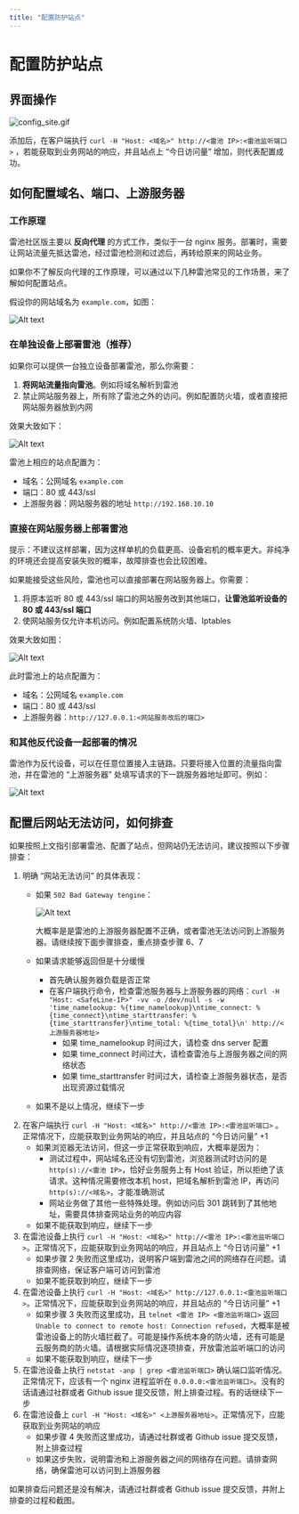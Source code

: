 ```yaml
---
title: "配置防护站点"
---
```


# 配置防护站点

## 界面操作
![config_site.gif](https://waf-ce.chaitin.cn/images/gif/config_site.gif)

添加后，在客户端执行 `curl -H "Host: <域名>" http://<雷池 IP>:<雷池监听端口>` ，若能获取到业务网站的响应，并且站点上 “今日访问量” 增加，则代表配置成功。

## 如何配置域名、端口、上游服务器
### 工作原理

雷池社区版主要以 **反向代理** 的方式工作，类似于一台 nginx 服务。部署时，需要让网站流量先抵达雷池，经过雷池检测和过滤后，再转给原来的网站业务。

如果你不了解反向代理的工作原理，可以通过以下几种雷池常见的工作场景，来了解如何配置站点。

假设你的网站域名为 `example.com`，如图：

![Alt text](/images/docs/guide_config/deploy_origin.png)

### 在单独设备上部署雷池（推荐）

如果你可以提供一台独立设备部署雷池，那么你需要：
1.  **将网站流量指向雷池**。例如将域名解析到雷池
2. 禁止网站服务器上，所有除了雷池之外的访问。例如配置防火墙，或者直接把网站服务器放到内网

效果大致如下：

![Alt text](/images/docs/guide_config/deploy_on_separate_server.png)

雷池上相应的站点配置为：
* 域名：公网域名 `example.com`
* 端口：80 或 443/ssl
* 上游服务器：网站服务器的地址 `http://192.168.10.10`

### 直接在网站服务器上部署雷池

提示：不建议这样部署，因为这样单机的负载更高、设备宕机的概率更大。非纯净的环境还会提高安装失败的概率，故障排查也会比较困难。

如果能接受这些风险，雷池也可以直接部署在网站服务器上。你需要：
1. 将原本监听 80 或 443/ssl 端口的网站服务改到其他端口，**让雷池监听设备的 80 或 443/ssl 端口**
2. 使网站服务仅允许本机访问。例如配置系统防火墙、Iptables

效果大致如图：

![Alt text](/images/docs/guide_config/deploy_on_web_server.png)

此时雷池上的站点配置为：
* 域名：公网域名 `example.com`
* 端口：80 或 443/ssl
* 上游服务器：`http://127.0.0.1:<网站服务改后的端口>`

### 和其他反代设备一起部署的情况

雷池作为反代设备，可以在任意位置接入主链路。只要将接入位置的流量指向雷池，并在雷池的 “上游服务器” 处填写请求的下一跳服务器地址即可。例如：

![Alt text](/images/docs/guide_config/deploy_with_other_server.png)

## 配置后网站无法访问，如何排查

如果按照上文指引部署雷池、配置了站点，但网站仍无法访问，建议按照以下步骤排查：

1. 明确 “网站无法访问” 的具体表现：
    * 如果 `502 Bad Gateway tengine`：

        ![Alt text](/images/docs/guide_config/tengine_502.png)

        大概率是是雷池的上游服务器配置不正确，或者雷池无法访问到上游服务器。请继续按下面步骤排查，重点排查步骤 6、7
    * 如果请求能够返回但是十分缓慢
        * 首先确认服务器负载是否正常
        * 在客户端执行命令，检查雷池服务器与上游服务器的网络：`curl -H "Host: <SafeLine-IP>" -vv -o /dev/null -s -w 'time_namelookup: %{time_namelookup}\ntime_connect: %{time_connect}\ntime_starttransfer: %{time_starttransfer}\ntime_total: %{time_total}\n' http://<上游服务器地址>`
            * 如果 time_namelookup 时间过大，请检查 dns server 配置
            * 如果 time_connect 时间过大，请检查雷池与上游服务器之间的网络状态
            * 如果 time_starttransfer 时间过大，请检查上游服务器状态，是否出现资源过载情况
    * 如果不是以上情况，继续下一步
2. 在客户端执行 `curl -H "Host: <域名>" http://<雷池 IP>:<雷池监听端口>` 。正常情况下，应能获取到业务网站的响应，并且站点的 “今日访问量” +1
    * 如果浏览器无法访问，但这一步正常获取到响应，大概率是因为：
        * 测试过程中，网站域名还没有切到雷池，浏览器测试时访问的是 `http(s)://<雷池 IP>`，恰好业务服务上有 Host 验证，所以拒绝了该请求。这种情况需要修改本机 host，把域名解析到雷池 IP，再访问 `http(s)://<域名>`，才能准确测试
        * 网站业务做了其他一些特殊处理。例如访问后 301 跳转到了其他地址，需要具体排查网站业务的响应内容
    * 如果不能获取到响应，继续下一步
3. 在雷池设备上执行 `curl -H "Host: <域名>" http://<雷池 IP>:<雷池监听端口>`。正常情况下，应能获取到业务网站的响应，并且站点上 “今日访问量” +1
    * 如果步骤 2 失败而这里成功，说明客户端到雷池之间的网络存在问题。请排查网络，保证客户端可访问到雷池
    * 如果不能获取到响应，继续下一步
4. 在雷池设备上执行 `curl -H "Host: <域名>" http://127.0.0.1:<雷池监听端口>`。正常情况下，应能获取到业务网站的响应，并且站点的 “今日访问量” +1
    * 如果步骤 3 失败而这里成功，且 `telnet <雷池 IP> <雷池监听端口>` 返回 `Unable to connect to remote host: Connection refused`，大概率是被雷池设备上的防火墙拦截了。可能是操作系统本身的防火墙，还有可能是云服务商的防火墙。请根据实际情况逐项排查，开放雷池监听端口的访问
    * 如果不能获取到响应，继续下一步
5. 在雷池设备上执行 `netstat -anp | grep <雷池监听端口>` 确认端口监听情况。正常情况下，应该有一个 nginx 进程监听在 `0.0.0.0:<雷池监听端口>`。没有的话请通过社群或者 Github issue 提交反馈，附上排查过程。有的话继续下一步
6. 在雷池设备上 `curl -H "Host: <域名>" <上游服务器地址>`。正常情况下，应能获取到业务网站的响应
    * 如果步骤 4 失败而这里成功，请通过社群或者 Github issue 提交反馈，附上排查过程
    * 如果这步失败，说明雷池和上游服务器之间的网络存在问题。请排查网络，确保雷池可以访问到上游服务器

如果排查后问题还是没有解决，请通过社群或者 Github issue 提交反馈，并附上排查的过程和截图。